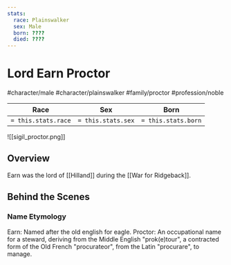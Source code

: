 ```yaml
---
stats:
  race: Plainswalker
  sex: Male
  born: ????
  died: ????
---
```


# Lord Earn Proctor
#character/male #character/plainswalker #family/proctor #profession/noble

Race | Sex | Born
-----|-----|-----
`= this.stats.race` | `= this.stats.sex` | `= this.stats.born` | `= this.stats.died`

![[sigil_proctor.png]]

## Overview
Earn was the lord of [[Hilland]] during the [[War for Ridgeback]].

## Behind the Scenes
### Name Etymology
Earn: Named after the old english for eagle.
Proctor: An occupational name for a steward, deriving from the Middle English "prok(e)tour", a contracted form of the Old French "procurateor", from the Latin "procurare", to manage.